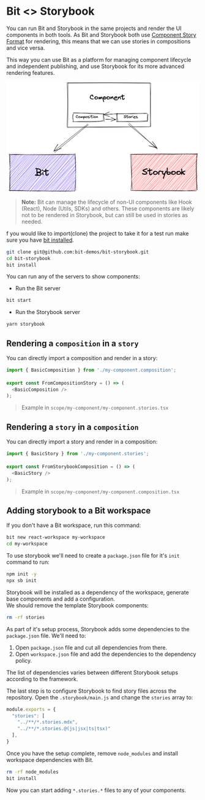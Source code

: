 # Bit <> Storybook

You can run Bit and Storybook in the same projects and render the UI components in both tools. As Bit and Storybook both use [Component Story Format](https://github.com/ComponentDriven/csf) for rendering, this means that we can use stories in compositions and vice versa.

This way you can use Bit as a platform for managing component lifecycle and independent publishing, and use Storybook for its more advanced rendering features.

![Bit and Storybook render a component](diagram.png)

> **Note:** Bit can manage the lifecycle of non-UI components like Hook (React), Node (Utils, SDKs) and others. These components are likely not to be rendered in Storybook, but can still be used in stories as needed.

f you would like to import(clone) the project to take it for a test run make sure you have [bit installed](https://harmony-docs.bit.dev/docs/bit/installation).

```sh
git clone git@github.com:bit-demos/bit-storybook.git
cd bit-storybook
bit install
```

You can run any of the servers to show components:

* Run the Bit server

```sh
bit start
```

* Run the Storybook server

```sh
yarn storybook
```

## Rendering a `composition` in a `story`

You can directly import a composition and render in a story:

```js
import { BasicComposition } from './my-component.composition';

export const FromCompositionStory = () => (
  <BasicComposition />
);
```

> Example in `scope/my-component/my-component.stories.tsx`

## Rendering a `story` in a `composition`

You can directly import a story and render in a composition:

```js
import { BasicStory } from './my-component.stories';

export const FromStorybookComposition = () => (
  <BasicStory />
);
```

> Example in `scope/my-component/my-component.composition.tsx`

## Adding storybook to a Bit workspace

If you don't have a Bit workspace, run this command:

```sh
bit new react-workspace my-workspace
cd my-workspace
```

To use storybook we'll need to create a `package.json` file for it's `init` command to run:

```sh
npm init -y
npx sb init
```

Storybook will be installed as a dependency of the workspace, generate base components and add a configuration.  
We should remove the template Storybook components:

```sh
rm -rf stories
```

As part of it's setup process, Storybook adds some dependencies to the `package.json` file. We'll need to:

1. Open `package.json` file and cut all dependencies from there.
1. Open `workspace.json` file and add the dependencies to the dependency policy.

The list of dependencies varies between different Storybook setups according to the framework.

The last step is to configure Storybook to find story files across the repository. Open the `.storybook/main.js` and change the `stories` array to:

```js
module.exports = {
  "stories": [
    "../**/*.stories.mdx",
    "../**/*.stories.@(js|jsx|ts|tsx)"
  ],
}
```

Once you have the setup complete, remove `node_modules` and install workspace dependencies with Bit.

```sh
rm -rf node_modules
bit install
```

Now you can start adding `*.stories.*` files to any of your components.
